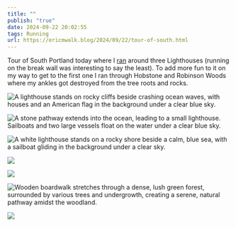 ```yaml
---
title: ""
publish: "true"
date: 2024-09-22 20:02:55
tags: Running
url: https://ericmwalk.blog/2024/09/22/tour-of-south.html
---
```


Tour of South Portland today where I [ran](https://strava.com/activities/12479596423) around three Lighthouses (running on the break wall was interesting to say the least). To add more fun to it on my way to get to the first one I ran through Hobstone and Robinson Woods where my ankles got destroyed from the tree roots and rocks.

![A lighthouse stands on rocky cliffs beside crashing ocean waves, with houses and an American flag in the background under a clear blue sky.](https://ericmwalk.blog/uploads/2024/img-0014.jpeg)

![A stone pathway extends into the ocean, leading to a small lighthouse. Sailboats and two large vessels float on the water under a clear blue sky.](https://ericmwalk.blog/uploads/2024/img-0018.jpeg)

![A white lighthouse stands on a rocky shore beside a calm, blue sea, with a sailboat gliding in the background under a clear sky.](https://ericmwalk.blog/uploads/2024/img-0019.jpeg)

![](https://ericmwalk.blog/uploads/2024/img-0011.jpeg)

![](https://ericmwalk.blog/uploads/2024/img-0010.jpeg)

![Wooden boardwalk stretches through a dense, lush green forest, surrounded by various trees and undergrowth, creating a serene, natural pathway amidst the woodland.](https://ericmwalk.blog/uploads/2024/7a79b46637.jpeg)

![](https://ericmwalk.blog/uploads/2024/7a595effa8.jpeg)